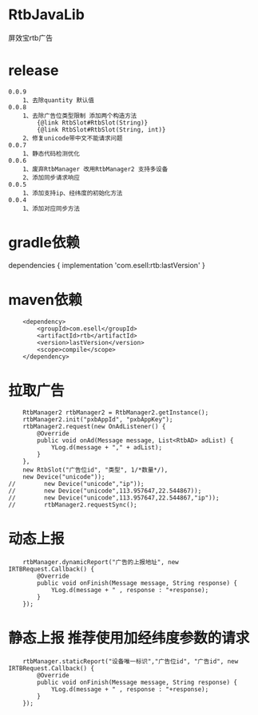 # RtbJavaLib
屏效宝rtb广告

# release
    0.0.9
        1、去除quantity 默认值
    0.0.8
        1、去除广告位类型限制 添加两个构造方法
            {@link RtbSlot#RtbSlot(String)}
            {@link RtbSlot#RtbSlot(String, int)}
        2、修复unicode带中文不能请求问题
    0.0.7
        1、静态代码检测优化
    0.0.6
        1、废弃RtbManager 改用RtbManager2 支持多设备
        2、添加同步请求响应
    0.0.5
        1、添加支持ip、经纬度的初始化方法
    0.0.4
        1、添加对应同步方法
    
# gradle依赖
dependencies {
    implementation 'com.esell:rtb:lastVersion'
}
# maven依赖

        <dependency>
            <groupId>com.esell</groupId>
            <artifactId>rtb</artifactId>
            <version>lastVersion</version>
            <scope>compile</scope>
        </dependency>
        
# 拉取广告
        RtbManager2 rtbManager2 = RtbManager2.getInstance();
        rtbManager2.init("pxbAppId", "pxbAppKey");
        rtbManager2.request(new OnAdListener() {
            @Override
            public void onAd(Message message, List<RtbAD> adList) {
                YLog.d(message + "," + adList);
            }
        },
        new RtbSlot("广告位id", "类型", 1/*数量*/),
        new Device("unicode"));
    //        new Device("unicode","ip"));
    //        new Device("unicode",113.957647,22.544867));
    //        new Device("unicode",113.957647,22.544867,"ip"));
    //        rtbManager2.requestSync();

# 动态上报

        rtbManager.dynamicReport("广告的上报地址", new IRTBRequest.Callback() {
            @Override
            public void onFinish(Message message, String response) {
                YLog.d(message + " , response : "+response);
            }
        });
        
# 静态上报 推荐使用加经纬度参数的请求

        rtbManager.staticReport("设备唯一标识","广告位id", "广告id", new IRTBRequest.Callback() {
            @Override
            public void onFinish(Message message, String response) {
                YLog.d(message + " , response : "+response);
            }
        });

